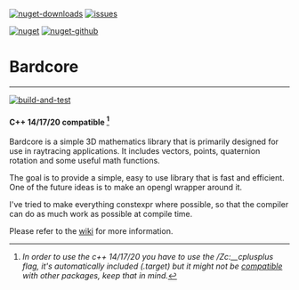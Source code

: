 [![nuget-downloads](https://img.shields.io/nuget/dt/Bardcore.svg)](https://www.nuget.org/packages/Bardcore/)
[![issues](https://img.shields.io/github/issues/bardobard/bardcore.svg)](https://github.com/bardobard/bardcore/issues)

[![nuget](https://img.shields.io/nuget/v/Bardcore.svg)](https://www.nuget.org/packages/Bardcore/)
[![nuget-github](https://img.shields.io/nuget/vpre/Bardcore.svg?label=nuget-github)](https://github.com/bardobard/bardcore/pkgs/nuget/BardCore)

# Bardcore

---

[![build-and-test](https://github.com/bardobard/bardcore/actions/workflows/Build-Test-Windows.yml/badge.svg)](https://github.com/bardobard/bardcore/actions?query=workflow%3Build-Test-Windows.yml)

#### C++ 14/17/20 compatible [^flag]

Bardcore is a simple 3D mathematics library that is primarily designed for use in raytracing applications.
It includes vectors, points, quaternion rotation and some useful math functions.

The goal is to provide a simple, easy to use library that is fast and efficient. One of the future ideas is to make an
opengl wrapper around it.

I've tried to make everything constexpr where possible, so that the compiler can do as much work as possible at compile
time.

Please refer to the [wiki](https://github.com/BardoBard/BardCore/wiki/Introduction) for more information.

[^flag]: *In order to use the c++ 14/17/20 you have to use the /Zc:__cplusplus flag, it's automatically included (.target) but it might not be [compatible](https://learn.microsoft.com/en-us/cpp/build/reference/zc-cplusplus?view=msvc-170#remarks) with other packages, keep that in mind.*
